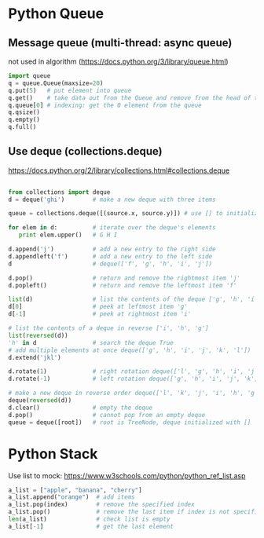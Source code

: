 # Python Queue

## Message queue (multi-thread: async queue)

not used in algorithm (https://docs.python.org/3/library/queue.html)

```python
import queue 
q = queue.Queue(maxsize=20)  
q.put(5)   # put element into queue
q.get()    # take data out from the Queue and remove from the head of the queue 
q.queue[0] # indexing: get the 0 element from the queue
q.qsize() 
q.empty() 
q.full()
```

## Use deque (collections.deque)

https://docs.python.org/2/library/collections.html#collections.deque

```python
 
from collections import deque
d = deque('ghi')        # make a new deque with three items

queue = collections.deque([(source.x, source.y)]) # use [] to initialize

for elem in d:          # iterate over the deque's elements
   print elem.upper()   # G H I

d.append('j')           # add a new entry to the right side
d.appendleft('f')       # add a new entry to the left side
d                       # deque(['f', 'g', 'h', 'i', 'j'])

d.pop()                 # return and remove the rightmost item 'j'
d.popleft()             # return and remove the leftmost item 'f'

list(d)                 # list the contents of the deque ['g', 'h', 'i']
d[0]                    # peek at leftmost item 'g'
d[-1]                   # peek at rightmost item 'i'

# list the contents of a deque in reverse ['i', 'h', 'g']
list(reversed(d))
'h' in d                # search the deque True
# add multiple elements at once deque(['g', 'h', 'i', 'j', 'k', 'l'])
d.extend('jkl')

d.rotate(1)             # right rotation deque(['l', 'g', 'h', 'i', 'j', 'k'])
d.rotate(-1)            # left rotation deque(['g', 'h', 'i', 'j', 'k', 'l'])

# make a new deque in reverse order deque(['l', 'k', 'j', 'i', 'h', 'g'])
deque(reversed(d))
d.clear()               # empty the deque
d.pop()                 # cannot pop from an empty deque
queue = deque([root])   # root is TreeNode, deque initialized with []
```

# Python Stack

Use list to mock: https://www.w3schools.com/python/python_ref_list.asp

```python
a_list = ["apple", "banana", "cherry"]
a_list.append("orange")  # add items 
a_list.pop(index)        # remove the specified index
a_list.pop()             # remove the last item if index is not specified 
len(a_list)              # check list is empty    
a_list[-1]               # get the last element
```
